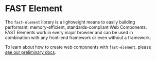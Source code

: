 # FAST Element

The `fast-element` library is a lightweight means to easily building performant, memory-efficient, standards-compliant Web Components. FAST Elements work in every major browser and can be used in combination with any front-end framework or even without a framework.

To learn about how to create web components with `fast-element`, please [see our preliminary docs](./docs/README.md).